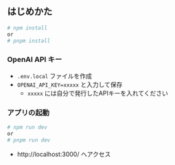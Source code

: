 ## はじめかた

```bash
# npm install
or
# pnpm install
```

### OpenAI API キー

- `.env.local` ファイルを作成
- `OPENAI_API_KEY=xxxxx` と入力して保存
  - `xxxxx` には自分で発行したAPIキーを入れてください

### アプリの起動

```bash
# npm run dev
or
# pnpm run dev
```

- http://localhost:3000/ へアクセス
